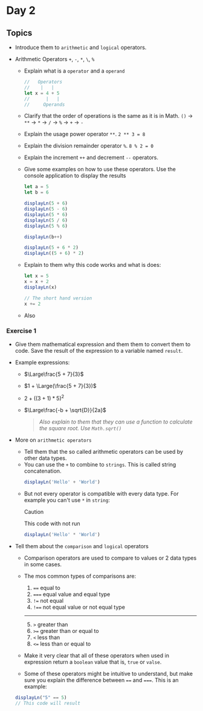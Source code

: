 # Day 2

## Topics

- Introduce them to `arithmetic` and `logical` operators.

- Arithmetic Operators `+`, `-`, `*`, `\`, `%`

  - Explain what is a `operator` and a `operand`
    ```js
    //   Operators
    //    |   |
    let x = 4 + 5
    //      |   |
    //     Operands
    ```
  - Clarify that the order of operations is the same as it is in Math. `()` -> `**` -> `*` -> `/` -> `%` -> `+` -> `-`
  - Explain the usage power operator `**`. `2 ** 3 = 8`
  - Explain the division remainder operator `%`. `8 % 2 = 0`
  - Explain the increment `++` and decrement `--` operators.
  - Give some examples on how to use these operators. Use the console application to display the results

    ```js
    let a = 5
    let b = 6

    displayLn(5 + 6)
    displayLn(5 - 6)
    displayLn(5 * 6)
    displayLn(5 / 6)
    displayLn(5 % 6)

    displayLn(b++)

    displayLn(5 + 6 * 2)
    displayLn((5 + 6) * 2)
    ```

  - Explain to them why this code works and what is does:

    ```js
    let x = 5
    x = x + 2
    displayLn(x)

    // The short hand version
    x += 2
    ```

  - Also

### Exercise 1

- Give them mathematical expression and them them to convert them to code. Save the result of the expression to a variable named `result`.
- Example expressions:

  - $\Large\frac{5 + 7}{3}$

  - $1 + \Large(\frac{5 + 7}{3})$

  - $2 + ((3 + 1) * 5)^2$

  - $\Large\frac{-b + \sqrt{D}}{2a}$

    > _Also explain to them that they can use a function to calculate the square root. Use `Math.sqrt()`_

- More on `arithmetic operators`
  - Tell them that the so called arithmetic operators can be used by other data types.
  - You can use the `+` to combine to `strings`. This is called string concatenation.
    ```js
    displayLn('Hello' + 'World')
    ```
  - But not every operator is compatible with every data type. For example you can't use `*` in `string`:
    > [!CAUTION]
    > This code with not run
    ```js
    displayLn('Hello' * 'World')
    ```
- Tell them about the `comparison` and `logical` operators

  - Comparison operators are used to compare to values or 2 data types in some cases.
  - The mos common types of comparisons are:

    1. `==` equal to
    2. `===` equal value and equal type
    3. `!=` not equal
    4. `!==` not equal value or not equal type

    ***

    5. `>` greater than
    6. `>=` greater than or equal to
    7. `<` less than
    8. `<=` less than or equal to

  - Make it very clear that all of these operators when used in expression return a `boolean` value that is, `true` or `valse`.
  - Some of these operators might be intuitive to understand, but make sure you explain the difference between `==` and `===`. This is an example:

  ```js
  displayLn("5" == 5)
  // This code will result 
  ``` 